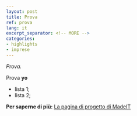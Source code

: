 ```yaml
---
layout: post
title: Prova
ref: prova
lang: it
excerpt_separator: <!-- MORE -->
categories:
- highlights
- imprese
---
```


_Prova._

<!-- MORE -->

Prova **yo**

- lista 1;
- lista 2;

**Per saperne di più:**
[La pagina di progetto di MadeIT](https://innovazione.gov.it/it/progetti/made-it/)


